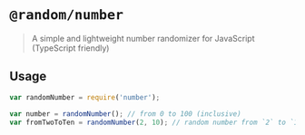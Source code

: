 # `@random/number`

> A simple and lightweight number randomizer for JavaScript (TypeScript friendly)

## Usage

```js
var randomNumber = require('number');

var number = randomNumber(); // from 0 to 100 (inclusive)
var fromTwoToTen = randomNumber(2, 10); // random number from `2` to `10` (inclusive)
```
